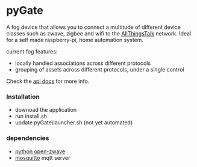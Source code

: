 pyGate
======
A fog device that allows you to connect a multitude of different device classes such as zwave, zigbee and wifi to the [AllThingsTalk](https://maker.smartliving.io/) network.
Ideal for a self made raspberry-pi, home automation system.

current fog features:
- locally handled associations across different protocols
- grouping of assets across different protocols, under a single control


Check the [api docs](https://github.com/allthingstalk/rpi-python-gateway-client/blob/master/library.md) for more info.


### Installation
- downoad the application
- run install.sh
- update pyGate\launcher.sh  (not yet automated)

### dependencies
- [python open-zwave](https://github.com/OpenZWave/python-openzwave)
- [mosquitto](http://mosquitto.org/) mqtt server


